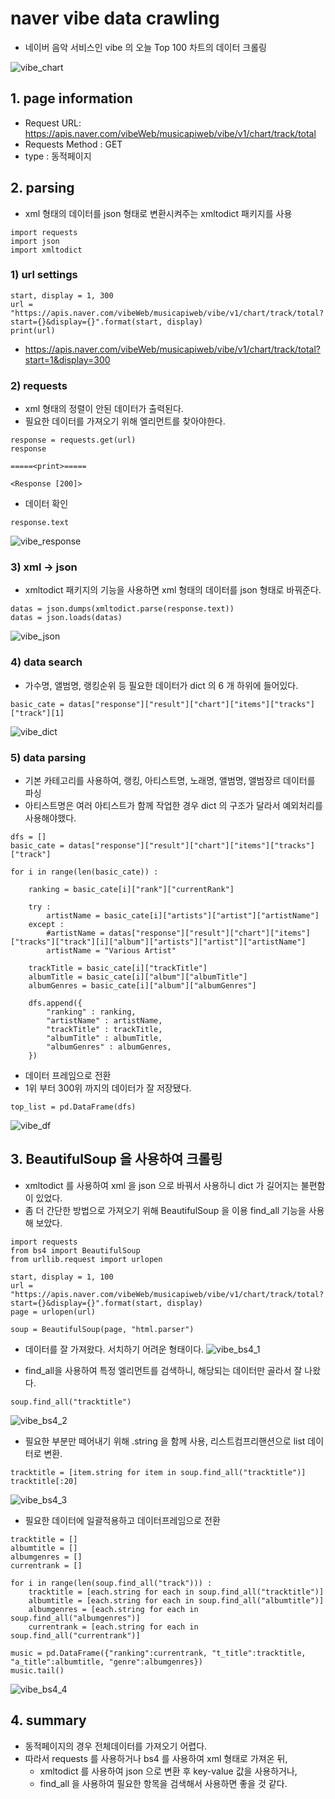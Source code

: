 # naver vibe data crawling
- 네이버 음악 서비스인 vibe 의 오늘 Top 100 차트의 데이터 크롤링

![vibe_chart](./images/vibe_chart.PNG)


## 1. page information
- Request URL: https://apis.naver.com/vibeWeb/musicapiweb/vibe/v1/chart/track/total
- Requests Method : GET
- type : 동적페이지

## 2. parsing
- xml 형태의 데이터를 json 형태로 변환시켜주는 xmltodict 패키지를 사용
```
import requests
import json
import xmltodict
```
### 1) url settings
```
start, display = 1, 300
url = "https://apis.naver.com/vibeWeb/musicapiweb/vibe/v1/chart/track/total?start={}&display={}".format(start, display)
print(url)
```
- https://apis.naver.com/vibeWeb/musicapiweb/vibe/v1/chart/track/total?start=1&display=300

### 2) requests
- xml 형태의 정렬이 안된 데이터가 출력된다.
- 필요한 데이터를 가져오기 위해 엘리먼트를 찾아야한다.
```
response = requests.get(url)
response

=====<print>=====

<Response [200]>
```

- 데이터 확인
```
response.text
```

![vibe_response](./images/vibe_response.PNG)

### 3) xml -> json
- xmltodict 패키지의 기능을 사용하면 xml 형태의 데이터를 json 형태로 바꿔준다.
```
datas = json.dumps(xmltodict.parse(response.text))
datas = json.loads(datas)
```

![vibe_json](./images/vibe_json.PNG)

### 4) data search
- 가수명, 앨범명, 랭킹순위 등 필요한 데이터가 dict 의 6 개 하위에 들어있다.
```
basic_cate = datas["response"]["result"]["chart"]["items"]["tracks"]["track"][1]
```

![vibe_dict](./images/vibe_dict.PNG)


### 5) data parsing
- 기본 카테고리를 사용하여, 랭킹, 아티스트명, 노래명, 앨범명, 앨범장르 데이터를 파싱
- 아티스트명은 여러 아티스트가 함께 작업한 경우 dict 의 구조가 달라서 예외처리를 사용해야했다.
```
dfs = []
basic_cate = datas["response"]["result"]["chart"]["items"]["tracks"]["track"]

for i in range(len(basic_cate)) :
    
    ranking = basic_cate[i]["rank"]["currentRank"]
    
    try : 
        artistName = basic_cate[i]["artists"]["artist"]["artistName"]
    except :
        #artistName = datas["response"]["result"]["chart"]["items"]["tracks"]["track"][i]["album"]["artists"]["artist"]["artistName"]
        artistName = "Various Artist"
    
    trackTitle = basic_cate[i]["trackTitle"] 
    albumTitle = basic_cate[i]["album"]["albumTitle"]
    albumGenres = basic_cate[i]["album"]["albumGenres"]
    
    dfs.append({
        "ranking" : ranking,
        "artistName" : artistName,
        "trackTitle" : trackTitle,
        "albumTitle" : albumTitle,
        "albumGenres" : albumGenres,
    })
```

- 데이터 프레임으로 전환
- 1위 부터 300위 까지의 데이터가 잘 저장됐다.
```
top_list = pd.DataFrame(dfs)
```

![vibe_df](./images/vibe_df.PNG)

## 3. BeautifulSoup 을 사용하여 크롤링
- xmltodict 를 사용하여 xml 을 json 으로 바꿔서 사용하니 dict 가 길어지는 불편함이 있었다.
- 좀 더 간단한 방법으로 가져오기 위해 BeautifulSoup 을 이용 find_all 기능을 사용해 보았다.

```
import requests
from bs4 import BeautifulSoup
from urllib.request import urlopen
```
```
start, display = 1, 100
url = "https://apis.naver.com/vibeWeb/musicapiweb/vibe/v1/chart/track/total?start={}&display={}".format(start, display)
page = urlopen(url)

soup = BeautifulSoup(page, "html.parser")
```

- 데이터를 잘 가져왔다. 서치하기 어려운 형태이다.
![vibe_bs4_1](./images/vibe_bs4_1.PNG)

- find_all을 사용하여 특정 엘리먼트를 검색하니, 해당되는 데이터만 골라서 잘 나왔다.
```
soup.find_all("tracktitle")
```
![vibe_bs4_2](./images/vibe_bs4_2.PNG)

- 필요한 부분만 떼어내기 위해 .string 을 함께 사용, 리스트컴프리핸션으로 list 데이터로 변환.
```
tracktitle = [item.string for item in soup.find_all("tracktitle")]
tracktitle[:20]
```
![vibe_bs4_3](./images/vibe_bs4_3.PNG)

- 필요한 데이터에 일괄적용하고 데이터프레임으로 전환
```
tracktitle = []
albumtitle = []
albumgenres = []
currentrank = []

for i in range(len(soup.find_all("track"))) :
    tracktitle = [each.string for each in soup.find_all("tracktitle")]
    albumtitle = [each.string for each in soup.find_all("albumtitle")]
    albumgenres = [each.string for each in soup.find_all("albumgenres")]
    currentrank = [each.string for each in soup.find_all("currentrank")]

music = pd.DataFrame({"ranking":currentrank, "t_title":tracktitle, "a_title":albumtitle, "genre":albumgenres})
music.tail()
```
![vibe_bs4_4](./images/vibe_bs4_4.PNG)

## 4. summary
- 동적페이지의 경우 전체데이터를 가져오기 어렵다.
- 따라서 requests 를 사용하거나 bs4 를 사용하여 xml 형태로 가져온 뒤, 
     - xmltodict 를 사용하여 json 으로 변환 후 key-value 값을 사용하거나,
     - find_all 을 사용하여 필요한 항목을 검색해서 사용하면 좋을 것 같다.
